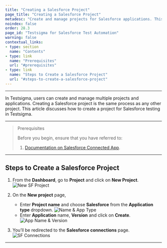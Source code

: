 ```yaml
---
title: "Creating a Salesforce Project"
page_title: "Creating a Salesforce Project"
metadesc: "Create and manage projects for Salesforce applications. This article discusses how to create a project for Salesforce testing in Testsigma."
noindex: false
order: 28.3
page_id: "Testsigma for Salesforce Test Automation"
warning: false
contextual_links:
- type: section
  name: "Contents"
- type: link
  name: "Prerequisites"
  url: "#prerequisites"
- type: link
  name: "Steps to Create a Salesforce Project"
  url: "#steps-to-create-a-salesforce-project"
---
```


---


In Testsigma, users can create and manage multiple projects and applications. Creating a Salesforce project is the same process as any other project. This article discusses how to create a project for Salesforce testing in Testsigma.


---

> <p id="prerequisites">Prerequisites</p>
> 
> Before you begin, ensure that you have referred to:
> 1. [Documentation on Salesforce Connected App](https://testsigma.com/docs/salesforce-testing/connected-app/).

---

## **Steps to Create a Salesforce Project**

1. From the **Dashboard**, go to **Project** and click on **New Project**.
![New SF Project](https://s3.amazonaws.com/static-docs.testsigma.com/new_images/projects/applications/sfpccnp.png)

2. On the **New project** page, 
    - Enter **Project name** and choose **Salesforce** from the **Application type** dropdown. 
      ![Name & App Type](https://s3.amazonaws.com/static-docs.testsigma.com/new_images/projects/applications/sfnpc.png)
    - Enter **Application** name, **Version** and click on **Create**.
      ![App Name & Version](https://s3.amazonaws.com/static-docs.testsigma.com/new_images/projects/applications/sfpccoc.png)

3. You’ll be redirected to the **Salesforce connections** page. 
![SF Connections](https://s3.amazonaws.com/static-docs.testsigma.com/new_images/projects/applications/sfprtsfc.png)


---